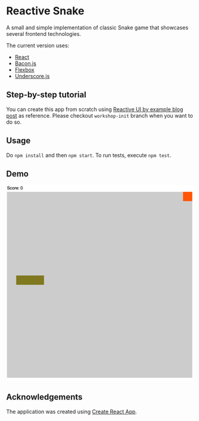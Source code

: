 Reactive Snake
==============

A small and simple implementation of classic Snake game that showcases several frontend technologies.

The current version uses:
- [React](https://facebook.github.io/react/)
- [Bacon.js](https://baconjs.github.io/)
- [Flexbox](https://developer.mozilla.org/en-US/docs/Web/CSS/CSS_Flexible_Box_Layout/Using_CSS_flexible_boxes)
- [Underscore.js](http://underscorejs.org/)

Step-by-step tutorial
---------------------
You can create this app from scratch using [Reactive UI by example blog post](http://michalplachta.com/2016/05/11/reactive-ui-by-example/) as reference. Please checkout `workshop-init` branch when you want to do so.

Usage
-----
Do `npm install` and then `npm start`. To run tests, execute `npm test`.

Demo
----
![Snake Demo](demo.gif)

Acknowledgements
-----
The application was created using [Create React App](https://github.com/facebookincubator/create-react-app).
